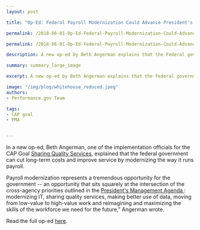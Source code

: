 ```yaml
---
layout: post

title: "Op-Ed: Federal Payroll Modernization Could Advance President's Management Agenda and Cross-Agency Priority Goals"

permalink: /2018-06-01-Op-Ed-Federal-Payroll-Modernization-Could-Advance-PMA.md/

permalink: /2018-06-01-Op-Ed-Federal-Payroll-Modernization-Could-Advance-PMA.md

description: A new op-ed by Beth Angerman explains that the Federal government can cut long-term costs and improve service by modernizing the way it runs payroll.

summary: summary_large_image

excerpt: A new op-ed by Beth Angerman explains that the Federal government can cut long-term costs and improve service by modernizing the way it runs payroll.

image: "/img/blog/whitehouse_reduced.jpeg"
authors:
- Performance.gov Team

tags:
- CAP goal
- PMA


---
```


In a new op-ed, Beth Angerman, one of the implementation officials for the CAP Goal [Sharing Quality Services](https://www.performance.gov/CAP/CAP_goal_5.html), explained that the federal government can cut long-term costs and improve service by modernizing the way it runs payroll.

<div class="testimonial-blockquote">
Payroll modernization represents a tremendous opportunity for the government -- an opportunity that sits squarely at the intersection of the cross-agency priorities outlined in the <a href="https://www.performance.gov/PMA/PMA.html">President's Management Agenda </a>: modernizing IT, sharing quality services, making better use of data, moving from low-value to high-value work and reimagining and maximizing the skills of the workforce we need for the future," Angerman wrote.
</div>

Read the full op-ed [here](https://fcw.com/articles/2018/05/30/comment-payroll-cloud-gsa-angerman.aspx).
